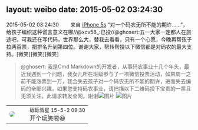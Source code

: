 layout: weibo
date: 2015-05-02 03:24:30
---
<meta name="referrer" content="no-referrer" />

2015-05-02 03:24:30  &nbsp;&nbsp;&nbsp;&nbsp;&nbsp;&nbsp; 来自 <a href="sinaweibo://customweibosource" rel="nofollow">iPhone 5s</a>
“对一个码农无所不能的期许……”，给孩子编织这种谎言意义在哪//@xcv58_:已投//@ghosert:五一大家一定都人在旅途吧，可我还在写代码，世界那么大，替我去看看，只有一个心愿，今晚再帮孩子拉两百票，把排名升到第四位。谢谢大家，帮转帮投以下微信都是对码农的最大支持。[微笑][微笑][微笑]
>  @ghosert: 我是Cmd Markdown的开发者，从事码农事业十几个年头，最近我遇到一个问题，我女儿所在班级参与了一项微信投票活动，如果周一之前不能涨票到一万，我会失去孩子对一个码农无所不能的期许，进而失去编码的全部兴趣，如果您支持码农事业，请扫描以下二维码投下宝贵的一票且无须关注。此请求转发全网，谢谢 ​​​
>  ![图片](https://ww4.sinaimg.cn/large/8368c33ejw1eri5if0cuvj20k00zk775.jpg)
>  ![图片](https://ww3.sinaimg.cn/large/8368c33ejw1eri5ifyj5oj20xc18ggug.jpg)

<table style="width: 100%;">
  <tr>
    <td style="width: 40px;"><img style="border-radius:50%" src="https://tva1.sinaimg.cn/crop.0.0.1242.1242.50/7015a770jw8f5zo074xnfj20yi0yi0wu.jpg?KID=imgbed,tva&Expires=1624464474&ssig=AeC%2BUyednU"></td>
    <td colspan="2"><small>砾砾皆星 15-5-2 09:30</small><br/>开个玩笑啦😃</td>
  </tr>
</table>
